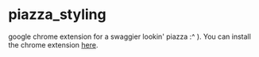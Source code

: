 # piazza_styling
google chrome extension for a swaggier lookin' piazza :^ ). You can install the chrome extension [here](https://chrome.google.com/webstore/detail/piazza-but-prettier/mfglplbmjmaicgmohiaedebficgdhgkh/).
